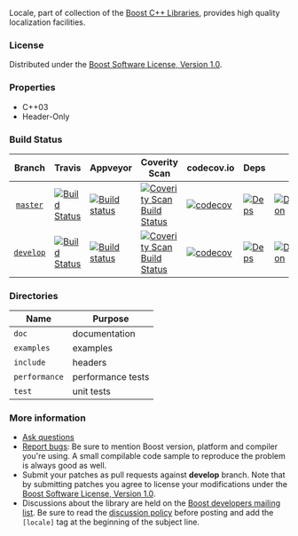 Locale, part of collection of the [Boost C++ Libraries](http://github.com/boostorg), provides high quality localization facilities.

### License

Distributed under the [Boost Software License, Version 1.0](http://www.boost.org/LICENSE_1_0.txt).

### Properties

* C++03
* Header-Only

### Build Status

Branch          | Travis | Appveyor | Coverity Scan | codecov.io | Deps | Docs | Tests |
:-------------: | ------ | -------- | ------------- | ---------- | ---- | ---- | ----- |
[`master`](https://github.com/boostorg/locale/tree/master) | [![Build Status](https://travis-ci.org/boostorg/locale.svg?branch=master)](https://travis-ci.org/boostorg/locale) | [![Build status](https://ci.appveyor.com/api/projects/status/APPVEYOR-KEY-LIKE-nuihr6s92fjb9gwy/branch/master?svg=true)](https://ci.appveyor.com/project/maintainer/locale-xyzzy/branch/master) | [![Coverity Scan Build Status](https://scan.coverity.com/projects/BADLE-NUMBER-LIKE-13982/badge.svg)](https://scan.coverity.com/projects/boostorg-locale) | [![codecov](https://codecov.io/gh/boostorg/locale/branch/master/graph/badge.svg)](https://codecov.io/gh/boostorg/locale/branch/master)| [![Deps](https://img.shields.io/badge/deps-master-brightgreen.svg)](https://pdimov.github.io/boostdep-report/master/locale.html) | [![Documentation](https://img.shields.io/badge/docs-master-brightgreen.svg)](http://www.boost.org/doc/libs/master/doc/html/locale.html) | [![Enter the Matrix](https://img.shields.io/badge/matrix-master-brightgreen.svg)](http://www.boost.org/development/tests/master/developer/locale.html)
[`develop`](https://github.com/boostorg/locale/tree/develop) | [![Build Status](https://travis-ci.org/boostorg/locale.svg?branch=develop)](https://travis-ci.org/boostorg/locale) | [![Build status](https://ci.appveyor.com/api/projects/status/APPVEYOR-KEY-LIKE-nuihr6s92fjb9gwy/branch/develop?svg=true)](https://ci.appveyor.com/project/maintainer/locale-xyzzy/branch/develop) | [![Coverity Scan Build Status](https://scan.coverity.com/projects/BADGE-NUMBER-LIKE-13982/badge.svg)](https://scan.coverity.com/projects/boostorg-locale) | [![codecov](https://codecov.io/gh/boostorg/locale/branch/develop/graph/badge.svg)](https://codecov.io/gh/boostorg/locale/branch/develop) | [![Deps](https://img.shields.io/badge/deps-develop-brightgreen.svg)](https://pdimov.github.io/boostdep-report/develop/locale.html) | [![Documentation](https://img.shields.io/badge/docs-develop-brightgreen.svg)](http://www.boost.org/doc/libs/develop/doc/html/locale.html) | [![Enter the Matrix](https://img.shields.io/badge/matrix-develop-brightgreen.svg)](http://www.boost.org/development/tests/develop/developer/locale.html)

### Directories

| Name          | Purpose                        |
| ------------- | ------------------------------ |
| `doc`         | documentation                  |
| `examples`    | examples                       |
| `include`     | headers                        |
| `performance` | performance tests              |
| `test`        | unit tests                     |

### More information

* [Ask questions](http://stackoverflow.com/questions/ask?tags=c%2B%2B,boost,boost-locale)
* [Report bugs](https://github.com/boostorg/locale/issues): Be sure to mention Boost version, platform and compiler you're using. A small compilable code sample to reproduce the problem is always good as well.
* Submit your patches as pull requests against **develop** branch. Note that by submitting patches you agree to license your modifications under the [Boost Software License, Version 1.0](http://www.boost.org/LICENSE_1_0.txt).
* Discussions about the library are held on the [Boost developers mailing list](http://www.boost.org/community/groups.html#main). Be sure to read the [discussion policy](http://www.boost.org/community/policy.html) before posting and add the `[locale]` tag at the beginning of the subject line.


